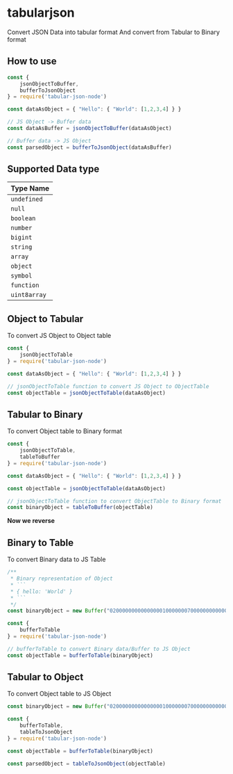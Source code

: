 # tabularjson
Convert JSON Data into tabular format And convert from Tabular to Binary format

## How to use

```js
const {
    jsonObjectToBuffer,
    bufferToJsonObject
} = require('tabular-json-node')

const dataAsObject = { "Hello": { "World": [1,2,3,4] } }

// JS Object -> Buffer data
const dataAsBuffer = jsonObjectToBuffer(dataAsObject)

// Buffer data -> JS Object
const parsedObject = bufferToJsonObject(dataAsBuffer)
```

## Supported Data type

| Type Name    |
| ------------ |
| `undefined`  |
| `null`       |
| `boolean`    |
| `number`     |
| `bigint`     |
| `string`     |
| `array`      |
| `object`     |
| `symbol`     |
| `function`   |
| `uint8array` |

## Object to Tabular

To convert JS Object to Object table

```js
const {
    jsonObjectToTable
} = require('tabular-json-node')

const dataAsObject = { "Hello": { "World": [1,2,3,4] } }

// jsonObjectToTable function to convert JS Object to ObjectTable
const objectTable = jsonObjectToTable(dataAsObject)
```


## Tabular to Binary

To convert Object table to Binary format

```js
const {
    jsonObjectToTable,
    tableToBuffer
} = require('tabular-json-node')

const dataAsObject = { "Hello": { "World": [1,2,3,4] } }

const objectTable = jsonObjectToTable(dataAsObject)

// jsonObjectToTable function to convert ObjectTable to Binary format
const binaryObject = tableToBuffer(objectTable)
```

**Now we reverse**

## Binary to Table

To convert Binary data to JS Table

```js
/**
 * Binary representation of Object
 * ```
 * { hello: 'World' }
 * ```
 */
const binaryObject = new Buffer("020000000000000001000000070000000000000001000000020000000500050068656c6c6f05000000576f726c64", "hex")

const {
    bufferToTable
} = require('tabular-json-node')

// bufferToTable to convert Binary data/Buffer to JS Object
const objectTable = bufferToTable(binaryObject)
```

## Tabular to Object

To convert Object table to JS Object

```js
const binaryObject = new Buffer("020000000000000001000000070000000000000001000000020000000500050068656c6c6f05000000576f726c64", "hex")

const {
    bufferToTable,
    tableToJsonObject
} = require('tabular-json-node')

const objectTable = bufferToTable(binaryObject)

const parsedObject = tableToJsonObject(objectTable)
```